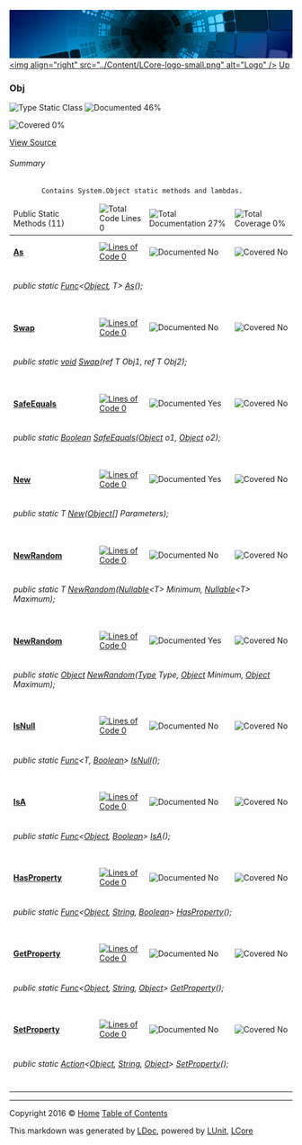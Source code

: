 ![](../Content/LCore-banner-small.png "")
[&lt;img align=&quot;right&quot; src=&quot;../Content/LCore-logo-small.png&quot; alt=&quot;Logo&quot; /&gt;](../../README.md)
[Up](../L.md)

### Obj

![Type Static Class](http://b.repl.ca/v1/Type-Static%20Class-blue.png "") ![Documented 46%](http://b.repl.ca/v1/Documented-46%25-yellow.png "")

![Covered 0%](http://b.repl.ca/v1/Covered-0%25-red.png "")

[View Source](../Extensions/Methods/L.cs#L)

###### Summary

            Contains System.Object static methods and lambdas.
            

<table>
<thead><tr><td>Public Static Methods (11)</td>
<td></td>
<td><img src="http://b.repl.ca/v1/Total%20Code%20Lines-0-red.png" alt="Total Code Lines 0" /></td>
<td><img src="http://b.repl.ca/v1/Total%20Documentation-27%25-red.png" alt="Total Documentation 27%" /></td>
<td><img src="http://b.repl.ca/v1/Total%20Coverage-0%25-red.png" alt="Total Coverage 0%" /></td></tr></thead>
<tr><td><h4><strong><a href="Obj_As.md" alt="">As</a></strong></h4></td>
<td>   </td>
<td><a href="#L" alt=""><img src="http://b.repl.ca/v1/Lines%20of%20Code-0-red.png" alt="Lines of Code 0" /></a></td>
<td><img src="http://b.repl.ca/v1/Documented-No-red.png" alt="Documented No" /></td>
<td><img src="http://b.repl.ca/v1/Covered-No-red.png" alt="Covered No" /></td></tr>
<tr><td colspan="5"><h6>public static <a href="https://msdn.microsoft.com/en-us/library/bb549151.aspx" alt="" target="_blank">Func</a>&lt;<a href="https://msdn.microsoft.com/en-us/library/system.object.aspx" alt="">Object</a>, T&gt; <a href="Obj_As.md" alt="">As</a>();</h6>
</td>
</tr>
<tr><td><h4><strong><a href="Obj_Swap.md" alt="">Swap</a></strong></h4></td>
<td>   </td>
<td><a href="#L" alt=""><img src="http://b.repl.ca/v1/Lines%20of%20Code-0-red.png" alt="Lines of Code 0" /></a></td>
<td><img src="http://b.repl.ca/v1/Documented-No-red.png" alt="Documented No" /></td>
<td><img src="http://b.repl.ca/v1/Covered-No-red.png" alt="Covered No" /></td></tr>
<tr><td colspan="5"><h6>public static <a href="https://msdn.microsoft.com/en-us/library/system.void.aspx" alt="">void</a> <a href="Obj_Swap.md" alt="">Swap</a>(ref T Obj1, ref T Obj2);</h6>
</td>
</tr>
<tr><td><h4><strong><a href="Obj_SafeEquals.md" alt="">SafeEquals</a></strong></h4></td>
<td>   </td>
<td><a href="#L" alt=""><img src="http://b.repl.ca/v1/Lines%20of%20Code-0-red.png" alt="Lines of Code 0" /></a></td>
<td><img src="http://b.repl.ca/v1/Documented-Yes-brightgreen.png" alt="Documented Yes" /></td>
<td><img src="http://b.repl.ca/v1/Covered-No-red.png" alt="Covered No" /></td></tr>
<tr><td colspan="5"><h6>public static <a href="https://msdn.microsoft.com/en-us/library/system.boolean.aspx" alt="">Boolean</a> <a href="Obj_SafeEquals.md" alt="">SafeEquals</a>(<a href="https://msdn.microsoft.com/en-us/library/system.object.aspx" alt="">Object</a> o1, <a href="https://msdn.microsoft.com/en-us/library/system.object.aspx" alt="">Object</a> o2);</h6>
</td>
</tr>
<tr><td><h4><strong><a href="Obj_New.md" alt="">New</a></strong></h4></td>
<td>   </td>
<td><a href="#L" alt=""><img src="http://b.repl.ca/v1/Lines%20of%20Code-0-red.png" alt="Lines of Code 0" /></a></td>
<td><img src="http://b.repl.ca/v1/Documented-Yes-brightgreen.png" alt="Documented Yes" /></td>
<td><img src="http://b.repl.ca/v1/Covered-No-red.png" alt="Covered No" /></td></tr>
<tr><td colspan="5"><h6>public static T <a href="Obj_New.md" alt="">New</a>(<a href="https://msdn.microsoft.com/en-us/library/system.object.aspx" alt="">Object</a>[] Parameters);</h6>
</td>
</tr>
<tr><td><h4><strong><a href="Obj_NewRandom-0.md" alt="">NewRandom</a></strong></h4></td>
<td>   </td>
<td><a href="#L" alt=""><img src="http://b.repl.ca/v1/Lines%20of%20Code-0-red.png" alt="Lines of Code 0" /></a></td>
<td><img src="http://b.repl.ca/v1/Documented-No-red.png" alt="Documented No" /></td>
<td><img src="http://b.repl.ca/v1/Covered-No-red.png" alt="Covered No" /></td></tr>
<tr><td colspan="5"><h6>public static T <a href="Obj_NewRandom-0.md" alt="">NewRandom</a>(<a href="https://msdn.microsoft.com/en-us/library/b3h38hb0.aspx" alt="" target="_blank">Nullable</a>&lt;T&gt; Minimum, <a href="https://msdn.microsoft.com/en-us/library/b3h38hb0.aspx" alt="" target="_blank">Nullable</a>&lt;T&gt; Maximum);</h6>
</td>
</tr>
<tr><td><h4><strong><a href="Obj_NewRandom-1.md" alt="">NewRandom</a></strong></h4></td>
<td>   </td>
<td><a href="#L" alt=""><img src="http://b.repl.ca/v1/Lines%20of%20Code-0-red.png" alt="Lines of Code 0" /></a></td>
<td><img src="http://b.repl.ca/v1/Documented-Yes-brightgreen.png" alt="Documented Yes" /></td>
<td><img src="http://b.repl.ca/v1/Covered-No-red.png" alt="Covered No" /></td></tr>
<tr><td colspan="5"><h6>public static <a href="https://msdn.microsoft.com/en-us/library/system.object.aspx" alt="">Object</a> <a href="Obj_NewRandom-1.md" alt="">NewRandom</a>(<a href="https://msdn.microsoft.com/en-us/library/system.type.aspx" alt="">Type</a> Type, <a href="https://msdn.microsoft.com/en-us/library/system.object.aspx" alt="">Object</a> Minimum, <a href="https://msdn.microsoft.com/en-us/library/system.object.aspx" alt="">Object</a> Maximum);</h6>
</td>
</tr>
<tr><td><h4><strong><a href="Obj_IsNull.md" alt="">IsNull</a></strong></h4></td>
<td>   </td>
<td><a href="#L" alt=""><img src="http://b.repl.ca/v1/Lines%20of%20Code-0-red.png" alt="Lines of Code 0" /></a></td>
<td><img src="http://b.repl.ca/v1/Documented-No-red.png" alt="Documented No" /></td>
<td><img src="http://b.repl.ca/v1/Covered-No-red.png" alt="Covered No" /></td></tr>
<tr><td colspan="5"><h6>public static <a href="https://msdn.microsoft.com/en-us/library/bb549151.aspx" alt="" target="_blank">Func</a>&lt;T, <a href="https://msdn.microsoft.com/en-us/library/system.boolean.aspx" alt="">Boolean</a>&gt; <a href="Obj_IsNull.md" alt="">IsNull</a>();</h6>
</td>
</tr>
<tr><td><h4><strong><a href="Obj_IsA.md" alt="">IsA</a></strong></h4></td>
<td>   </td>
<td><a href="#L" alt=""><img src="http://b.repl.ca/v1/Lines%20of%20Code-0-red.png" alt="Lines of Code 0" /></a></td>
<td><img src="http://b.repl.ca/v1/Documented-No-red.png" alt="Documented No" /></td>
<td><img src="http://b.repl.ca/v1/Covered-No-red.png" alt="Covered No" /></td></tr>
<tr><td colspan="5"><h6>public static <a href="https://msdn.microsoft.com/en-us/library/bb549151.aspx" alt="" target="_blank">Func</a>&lt;<a href="https://msdn.microsoft.com/en-us/library/system.object.aspx" alt="">Object</a>, <a href="https://msdn.microsoft.com/en-us/library/system.boolean.aspx" alt="">Boolean</a>&gt; <a href="Obj_IsA.md" alt="">IsA</a>();</h6>
</td>
</tr>
<tr><td><h4><strong><a href="Obj_HasProperty.md" alt="">HasProperty</a></strong></h4></td>
<td>   </td>
<td><a href="#L" alt=""><img src="http://b.repl.ca/v1/Lines%20of%20Code-0-red.png" alt="Lines of Code 0" /></a></td>
<td><img src="http://b.repl.ca/v1/Documented-No-red.png" alt="Documented No" /></td>
<td><img src="http://b.repl.ca/v1/Covered-No-red.png" alt="Covered No" /></td></tr>
<tr><td colspan="5"><h6>public static <a href="https://msdn.microsoft.com/en-us/library/bb534647.aspx" alt="" target="_blank">Func</a>&lt;<a href="https://msdn.microsoft.com/en-us/library/system.object.aspx" alt="">Object</a>, <a href="https://msdn.microsoft.com/en-us/library/system.string.aspx" alt="">String</a>, <a href="https://msdn.microsoft.com/en-us/library/system.boolean.aspx" alt="">Boolean</a>&gt; <a href="Obj_HasProperty.md" alt="">HasProperty</a>();</h6>
</td>
</tr>
<tr><td><h4><strong><a href="Obj_GetProperty.md" alt="">GetProperty</a></strong></h4></td>
<td>   </td>
<td><a href="#L" alt=""><img src="http://b.repl.ca/v1/Lines%20of%20Code-0-red.png" alt="Lines of Code 0" /></a></td>
<td><img src="http://b.repl.ca/v1/Documented-No-red.png" alt="Documented No" /></td>
<td><img src="http://b.repl.ca/v1/Covered-No-red.png" alt="Covered No" /></td></tr>
<tr><td colspan="5"><h6>public static <a href="https://msdn.microsoft.com/en-us/library/bb534647.aspx" alt="" target="_blank">Func</a>&lt;<a href="https://msdn.microsoft.com/en-us/library/system.object.aspx" alt="">Object</a>, <a href="https://msdn.microsoft.com/en-us/library/system.string.aspx" alt="">String</a>, <a href="https://msdn.microsoft.com/en-us/library/system.object.aspx" alt="">Object</a>&gt; <a href="Obj_GetProperty.md" alt="">GetProperty</a>();</h6>
</td>
</tr>
<tr><td><h4><strong><a href="Obj_SetProperty.md" alt="">SetProperty</a></strong></h4></td>
<td>   </td>
<td><a href="#L" alt=""><img src="http://b.repl.ca/v1/Lines%20of%20Code-0-red.png" alt="Lines of Code 0" /></a></td>
<td><img src="http://b.repl.ca/v1/Documented-No-red.png" alt="Documented No" /></td>
<td><img src="http://b.repl.ca/v1/Covered-No-red.png" alt="Covered No" /></td></tr>
<tr><td colspan="5"><h6>public static <a href="https://msdn.microsoft.com/en-us/library/bb549392.aspx" alt="" target="_blank">Action</a>&lt;<a href="https://msdn.microsoft.com/en-us/library/system.object.aspx" alt="">Object</a>, <a href="https://msdn.microsoft.com/en-us/library/system.string.aspx" alt="">String</a>, <a href="https://msdn.microsoft.com/en-us/library/system.object.aspx" alt="">Object</a>&gt; <a href="Obj_SetProperty.md" alt="">SetProperty</a>();</h6>
</td>
</tr>
<tr><td width="850px" colspan="354"></td></tr>
</table>




---

Copyright 2016 &copy; [Home](../../README.md) [Table of Contents](../../TableOfContents.md)

This markdown was generated by [LDoc](https://github.com/CodeSingularity/LDoc), powered by [LUnit](https://github.com/CodeSingularity/LUnit), [LCore](https://github.com/CodeSingularity/LCore)
